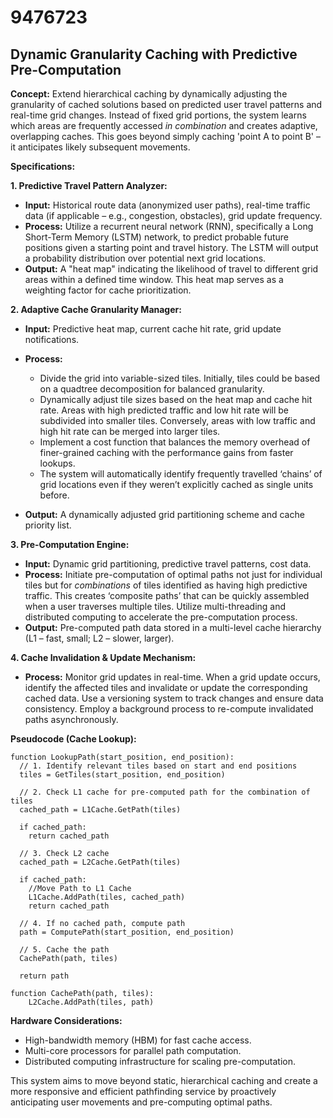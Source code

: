 # 9476723

## Dynamic Granularity Caching with Predictive Pre-Computation

**Concept:** Extend hierarchical caching by dynamically adjusting the granularity of cached solutions based on predicted user travel patterns and real-time grid changes. Instead of fixed grid portions, the system learns which areas are frequently accessed *in combination* and creates adaptive, overlapping caches. This goes beyond simply caching 'point A to point B' – it anticipates likely subsequent movements.

**Specifications:**

**1. Predictive Travel Pattern Analyzer:**

*   **Input:** Historical route data (anonymized user paths), real-time traffic data (if applicable – e.g., congestion, obstacles), grid update frequency.
*   **Process:** Utilize a recurrent neural network (RNN), specifically a Long Short-Term Memory (LSTM) network, to predict probable future positions given a starting point and travel history.  The LSTM will output a probability distribution over potential next grid locations.
*   **Output:** A "heat map" indicating the likelihood of travel to different grid areas within a defined time window.  This heat map serves as a weighting factor for cache prioritization.

**2. Adaptive Cache Granularity Manager:**

*   **Input:** Predictive heat map, current cache hit rate, grid update notifications.
*   **Process:**
    *   Divide the grid into variable-sized tiles. Initially, tiles could be based on a quadtree decomposition for balanced granularity.
    *   Dynamically adjust tile sizes based on the heat map and cache hit rate. Areas with high predicted traffic and low hit rate will be subdivided into smaller tiles. Conversely, areas with low traffic and high hit rate can be merged into larger tiles.
    *   Implement a cost function that balances the memory overhead of finer-grained caching with the performance gains from faster lookups.
    *   The system will automatically identify frequently travelled ‘chains’ of grid locations even if they weren’t explicitly cached as single units before.

*   **Output:** A dynamically adjusted grid partitioning scheme and cache priority list.

**3.  Pre-Computation Engine:**

*   **Input:**  Dynamic grid partitioning, predictive travel patterns, cost data.
*   **Process:**  Initiate pre-computation of optimal paths not just for individual tiles but for *combinations* of tiles identified as having high predictive traffic.  This creates ‘composite paths’ that can be quickly assembled when a user traverses multiple tiles.  Utilize multi-threading and distributed computing to accelerate the pre-computation process.
*   **Output:** Pre-computed path data stored in a multi-level cache hierarchy (L1 – fast, small; L2 – slower, larger).

**4.  Cache Invalidation & Update Mechanism:**

*   **Process:**  Monitor grid updates in real-time. When a grid update occurs, identify the affected tiles and invalidate or update the corresponding cached data.  Use a versioning system to track changes and ensure data consistency.  Employ a background process to re-compute invalidated paths asynchronously.

**Pseudocode (Cache Lookup):**

```
function LookupPath(start_position, end_position):
  // 1. Identify relevant tiles based on start and end positions
  tiles = GetTiles(start_position, end_position)

  // 2. Check L1 cache for pre-computed path for the combination of tiles
  cached_path = L1Cache.GetPath(tiles)

  if cached_path:
    return cached_path

  // 3. Check L2 cache
  cached_path = L2Cache.GetPath(tiles)

  if cached_path:
    //Move Path to L1 Cache
    L1Cache.AddPath(tiles, cached_path)
    return cached_path

  // 4. If no cached path, compute path
  path = ComputePath(start_position, end_position)

  // 5. Cache the path
  CachePath(path, tiles)

  return path

function CachePath(path, tiles):
    L2Cache.AddPath(tiles, path)

```

**Hardware Considerations:**

*   High-bandwidth memory (HBM) for fast cache access.
*   Multi-core processors for parallel path computation.
*   Distributed computing infrastructure for scaling pre-computation.

This system aims to move beyond static, hierarchical caching and create a more responsive and efficient pathfinding service by proactively anticipating user movements and pre-computing optimal paths.